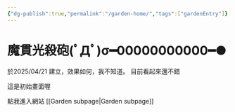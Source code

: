 ```yaml
---
{"dg-publish":true,"permalink":"/garden-home/","tags":["gardenEntry"]}
---
```



# 魔貫光殺砲(ﾟДﾟ)σ━00000000000━●

於2025/04/21 建立，效果如何，我不知道。
目前看起來還不錯

這是初始畫面喔

點我進入網站 [[Garden subpage\|Garden subpage]]